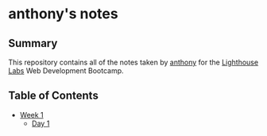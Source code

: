 # anthony's notes

## Summary 

This repository contains all of the notes taken by [anthony](https://github.com/anthonykao10) for the [Lighthouse Labs](https://www.lighthouselabs.ca/) Web Development Bootcamp.

## Table of Contents
* [Week 1](/Week_1)
  * [Day 1](/Week_1/Day_1)
